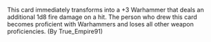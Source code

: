 This card immediately transforms into a +3 Warhammer that deals an additional 1d8 fire damage on a hit. The person who drew this card becomes proficient with Warhammers and loses all other weapon proficiencies. (By True_Empire91)